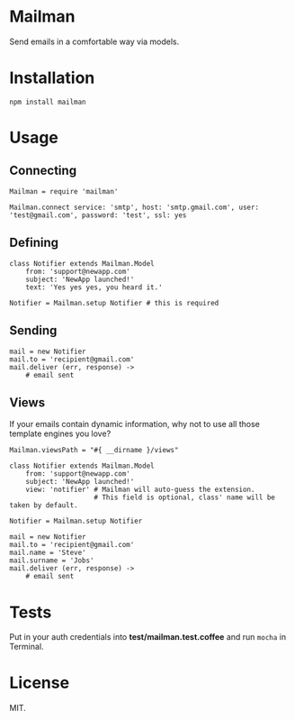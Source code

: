 # Mailman

Send emails in a comfortable way via models.

# Installation

`npm install mailman`

# Usage

## Connecting

```coffee-script
Mailman = require 'mailman'

Mailman.connect service: 'smtp', host: 'smtp.gmail.com', user: 'test@gmail.com', password: 'test', ssl: yes
```

## Defining

```coffee-script
class Notifier extends Mailman.Model
	from: 'support@newapp.com'
	subject: 'NewApp launched!'
	text: 'Yes yes yes, you heard it.'

Notifier = Mailman.setup Notifier # this is required
```

## Sending

```coffee-script
mail = new Notifier
mail.to = 'recipient@gmail.com'
mail.deliver (err, response) ->
	# email sent
```

## Views

If your emails contain dynamic information, why not to use all those template engines you love?

```coffee-script
Mailman.viewsPath = "#{ __dirname }/views"

class Notifier extends Mailman.Model
	from: 'support@newapp.com'
	subject: 'NewApp launched!'
	view: 'notifier' # Mailman will auto-guess the extension.
					 # This field is optional, class' name will be taken by default.

Notifier = Mailman.setup Notifier

mail = new Notifier
mail.to = 'recipient@gmail.com'
mail.name = 'Steve'
mail.surname = 'Jobs'
mail.deliver (err, response) ->
	# email sent
```

# Tests

Put in your auth credentials into **test/mailman.test.coffee** and run `mocha` in Terminal.

# License

MIT.